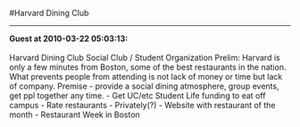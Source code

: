 #Harvard Dining Club
<hr>
<b>Guest at 2010-03-22 05:03:13:</b><br /><br />
Harvard Dining Club
Social Club / Student Organization
Prelim:
Harvard is only a few minutes from Boston, some of the best restaurants in the nation. What prevents people from attending is not lack of money or time but lack of company. Premise - provide a social dining atmosphere, group events, get ppl together any time.
- Get UC/etc Student Life funding to eat off campus
- Rate restaurants - Privately(?)
- Website with restaurant of the month
- Restaurant Week in Boston
